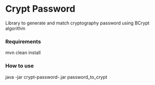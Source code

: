 Crypt Password 
==================================

Library to generate and match cryptography password using BCrypt algorithm

### Requirements 
mvn clean install

### How to use
java -jar crypt-password-<version>.jar password_to_crypt